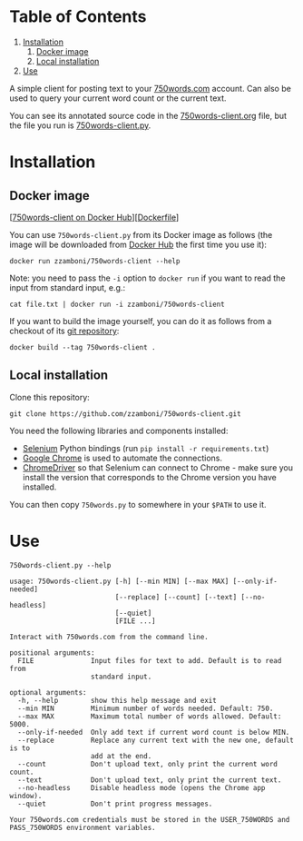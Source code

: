 
# Table of Contents

1.  [Installation](#installation)
    1.  [Docker image](#orgc145abe)
    2.  [Local installation](#org21e0e6e)
2.  [Use](#usage)

A simple client for posting text to your [750words.com](https://750words.com/) account. Can also be used to query your current word count or the current text.

You can see its annotated source code in the [750words-client.org](https://github.com/zzamboni/750words-client/blob/main/750words-client.org) file, but the file you run is [750words-client.py](https://github.com/zzamboni/750words-client/blob/main/750words-client.py).


<a id="installation"></a>

# Installation


<a id="orgc145abe"></a>

## Docker image

[[750words-client on Docker Hub](https://hub.docker.com/r/zzamboni/750words-client)][[Dockerfile](https://github.com/zzamboni/750words-client/blob/main/Dockerfile)]

You can use `750words-client.py` from its Docker image as follows (the image will be downloaded from [Docker Hub](https://hub.docker.com/r/zzamboni/750words-client) the first time you use it):

    docker run zzamboni/750words-client --help

Note: you need to pass the `-i` option to `docker run` if you want to read the input from standard input, e.g.:

    cat file.txt | docker run -i zzamboni/750words-client

If you want to build the image yourself, you can do it as follows from a checkout of its [git repository](https://github.com/zzamboni/750words-client):

    docker build --tag 750words-client .


<a id="org21e0e6e"></a>

## Local installation

Clone this repository:

    git clone https://github.com/zzamboni/750words-client.git

You need the following libraries and components installed:

-   [Selenium](https://selenium-python.readthedocs.io/) Python bindings (run `pip install -r requirements.txt`)
-   [Google Chrome](https://www.google.com/chrome/) is used to automate the connections.
-   [ChromeDriver](https://chromedriver.chromium.org/) so that Selenium can connect to Chrome - make sure you install the version that corresponds to the Chrome version you have installed.

You can then copy `750words.py` to somewhere in your `$PATH` to use it.


<a id="usage"></a>

# Use

    750words-client.py --help

    usage: 750words-client.py [-h] [--min MIN] [--max MAX] [--only-if-needed]
                              [--replace] [--count] [--text] [--no-headless]
                              [--quiet]
                              [FILE ...]
    
    Interact with 750words.com from the command line.
    
    positional arguments:
      FILE              Input files for text to add. Default is to read from
                        standard input.
    
    optional arguments:
      -h, --help        show this help message and exit
      --min MIN         Minimum number of words needed. Default: 750.
      --max MAX         Maximum total number of words allowed. Default: 5000.
      --only-if-needed  Only add text if current word count is below MIN.
      --replace         Replace any current text with the new one, default is to
                        add at the end.
      --count           Don't upload text, only print the current word count.
      --text            Don't upload text, only print the current text.
      --no-headless     Disable headless mode (opens the Chrome app window).
      --quiet           Don't print progress messages.
    
    Your 750words.com credentials must be stored in the USER_750WORDS and
    PASS_750WORDS environment variables.

